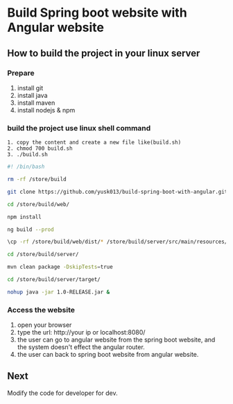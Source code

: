 # Build Spring boot website with Angular website

## How to build the project in your linux server

### Prepare
1. install git
2. install java
3. install maven
4. install nodejs & npm


### build the project use linux shell command

```
1. copy the content and create a new file like(build.sh)
2. chmod 700 build.sh
3. ./build.sh
```


``` bash
#! /bin/bash

rm -rf /store/build

git clone https://github.com/yusk013/build-spring-boot-with-angular.git /store/build

cd /store/build/web/

npm install

ng build --prod

\cp -rf /store/build/web/dist/* /store/build/server/src/main/resources/static/

cd /store/build/server/

mvn clean package -DskipTests=true

cd /store/build/server/target/

nohup java -jar 1.0-RELEASE.jar &
```

### Access the website
1. open your browser
2. type the url: http://your ip or localhost:8080/
3. the user can go to angular website from the spring boot website, and the system doesn't effect the angular router.
4. the user can back to spring boot website from angular website.


## Next
Modify the code for developer for dev.
